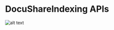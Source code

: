 # DocuShareIndexing APIs
![alt text](https://github.com/suthichalab/docushareindexing-api/blob/master/docushareindexingapi.png?raw=true)
